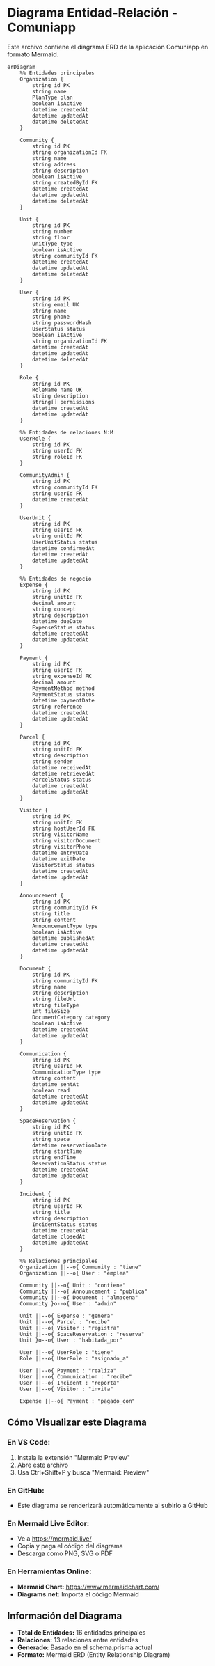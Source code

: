# Diagrama Entidad-Relación - Comuniapp

Este archivo contiene el diagrama ERD de la aplicación Comuniapp en formato Mermaid.

```mermaid
erDiagram
    %% Entidades principales
    Organization {
        string id PK
        string name
        PlanType plan
        boolean isActive
        datetime createdAt
        datetime updatedAt
        datetime deletedAt
    }

    Community {
        string id PK
        string organizationId FK
        string name
        string address
        string description
        boolean isActive
        string createdById FK
        datetime createdAt
        datetime updatedAt
        datetime deletedAt
    }

    Unit {
        string id PK
        string number
        string floor
        UnitType type
        boolean isActive
        string communityId FK
        datetime createdAt
        datetime updatedAt
        datetime deletedAt
    }

    User {
        string id PK
        string email UK
        string name
        string phone
        string passwordHash
        UserStatus status
        boolean isActive
        string organizationId FK
        datetime createdAt
        datetime updatedAt
        datetime deletedAt
    }

    Role {
        string id PK
        RoleName name UK
        string description
        string[] permissions
        datetime createdAt
        datetime updatedAt
    }

    %% Entidades de relaciones N:M
    UserRole {
        string id PK
        string userId FK
        string roleId FK
    }

    CommunityAdmin {
        string id PK
        string communityId FK
        string userId FK
        datetime createdAt
    }

    UserUnit {
        string id PK
        string userId FK
        string unitId FK
        UserUnitStatus status
        datetime confirmedAt
        datetime createdAt
        datetime updatedAt
    }

    %% Entidades de negocio
    Expense {
        string id PK
        string unitId FK
        decimal amount
        string concept
        string description
        datetime dueDate
        ExpenseStatus status
        datetime createdAt
        datetime updatedAt
    }

    Payment {
        string id PK
        string userId FK
        string expenseId FK
        decimal amount
        PaymentMethod method
        PaymentStatus status
        datetime paymentDate
        string reference
        datetime createdAt
        datetime updatedAt
    }

    Parcel {
        string id PK
        string unitId FK
        string description
        string sender
        datetime receivedAt
        datetime retrievedAt
        ParcelStatus status
        datetime createdAt
        datetime updatedAt
    }

    Visitor {
        string id PK
        string unitId FK
        string hostUserId FK
        string visitorName
        string visitorDocument
        string visitorPhone
        datetime entryDate
        datetime exitDate
        VisitorStatus status
        datetime createdAt
        datetime updatedAt
    }

    Announcement {
        string id PK
        string communityId FK
        string title
        string content
        AnnouncementType type
        boolean isActive
        datetime publishedAt
        datetime createdAt
        datetime updatedAt
    }

    Document {
        string id PK
        string communityId FK
        string name
        string description
        string fileUrl
        string fileType
        int fileSize
        DocumentCategory category
        boolean isActive
        datetime createdAt
        datetime updatedAt
    }

    Communication {
        string id PK
        string userId FK
        CommunicationType type
        string content
        datetime sentAt
        boolean read
        datetime createdAt
        datetime updatedAt
    }

    SpaceReservation {
        string id PK
        string unitId FK
        string space
        datetime reservationDate
        string startTime
        string endTime
        ReservationStatus status
        datetime createdAt
        datetime updatedAt
    }

    Incident {
        string id PK
        string userId FK
        string title
        string description
        IncidentStatus status
        datetime createdAt
        datetime closedAt
        datetime updatedAt
    }

    %% Relaciones principales
    Organization ||--o{ Community : "tiene"
    Organization ||--o{ User : "emplea"

    Community ||--o{ Unit : "contiene"
    Community ||--o{ Announcement : "publica"
    Community ||--o{ Document : "almacena"
    Community }o--o{ User : "admin"

    Unit ||--o{ Expense : "genera"
    Unit ||--o{ Parcel : "recibe"
    Unit ||--o{ Visitor : "registra"
    Unit ||--o{ SpaceReservation : "reserva"
    Unit }o--o{ User : "habitada_por"

    User ||--o{ UserRole : "tiene"
    Role ||--o{ UserRole : "asignado_a"

    User ||--o{ Payment : "realiza"
    User ||--o{ Communication : "recibe"
    User ||--o{ Incident : "reporta"
    User ||--o{ Visitor : "invita"

    Expense ||--o{ Payment : "pagado_con"
```

## Cómo Visualizar este Diagrama

### En VS Code:

1. Instala la extensión "Mermaid Preview"
2. Abre este archivo
3. Usa Ctrl+Shift+P y busca "Mermaid: Preview"

### En GitHub:

- Este diagrama se renderizará automáticamente al subirlo a GitHub

### En Mermaid Live Editor:

- Ve a https://mermaid.live/
- Copia y pega el código del diagrama
- Descarga como PNG, SVG o PDF

### En Herramientas Online:

- **Mermaid Chart:** https://www.mermaidchart.com/
- **Diagrams.net:** Importa el código Mermaid

## Información del Diagrama

- **Total de Entidades:** 16 entidades principales
- **Relaciones:** 13 relaciones entre entidades
- **Generado:** Basado en el schema.prisma actual
- **Formato:** Mermaid ERD (Entity Relationship Diagram)
